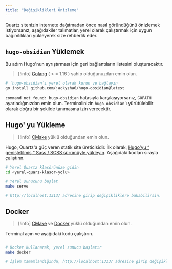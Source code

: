 ```yaml
---
title: "Değişiklikleri Önizleme"
---
```


Quartz sitenizin internete dağıtmadan önce nasıl göründüğünü önizlemek istiyorsanız, aşağıdakiler talimatlar, yerel olarak çalıştırmak için uygun bağımlılıkları yükleyerek size rehberlik eder.

## `hugo-obsidian` Yüklemek
Bu adım Hugo'nun ayrıştırması için geri bağlantıların listesini oluşturacaktır.

> [!info]
> [Golang](https://golang.org/doc/install) ( > = 1.16 ) sahip olduğunuzdan emin olun.

```bash
# `hugo-obsidian`ı yerel olarak kurun ve bağlayın
go install github.com/jackyzha0/hugo-obsidian@latest
```

`command not found: hugo-obsidian` hatasıyla karşılaşıyorsanız, `GOPATH` ayarladığınızdan emin olun. Terminalinizin `hugo-obsidian`'ı yürütülebilir olarak doğru bir şekilde tanımasına izin verecektir.

## Hugo' yu Yükleme

> [!info]
> [CMake](https://cmake.org/download/) yüklü olduğundan emin olun.

Hugo, Quartz'a güç veren statik site üreticisidir. İlk olarak, [Hugo'yu “ genişletilmiş ” Sass / SCSS sürümüyle yükleyin](https://gohugo.io/getting-started/installing/). Aşağıdaki kodları sırayla çalıştırın. 

```bash
# Yerel Quartz klasörünüze gidin
cd <yerel-quarz-klasor-yolu>

# Yerel sunucunu başlat
make serve

# http://localhost:1313/ adresine girip değişikliklere bakabilirsin.
```

## Docker

> [!info]
> [CMake](https://cmake.org/download/) ve [Docker](https://docs.docker.com/engine/install/) yüklü olduğundan emin olun.

Terminal açın ve aşağıdaki kodu çalıştırın.

```bash 

# Docker kullanarak, yerel sunucu başlatır
make docker

# İşlem tamamlandığında, http://localhost:1313/ adresine girip değişikliklere bakabilirsin.

```
